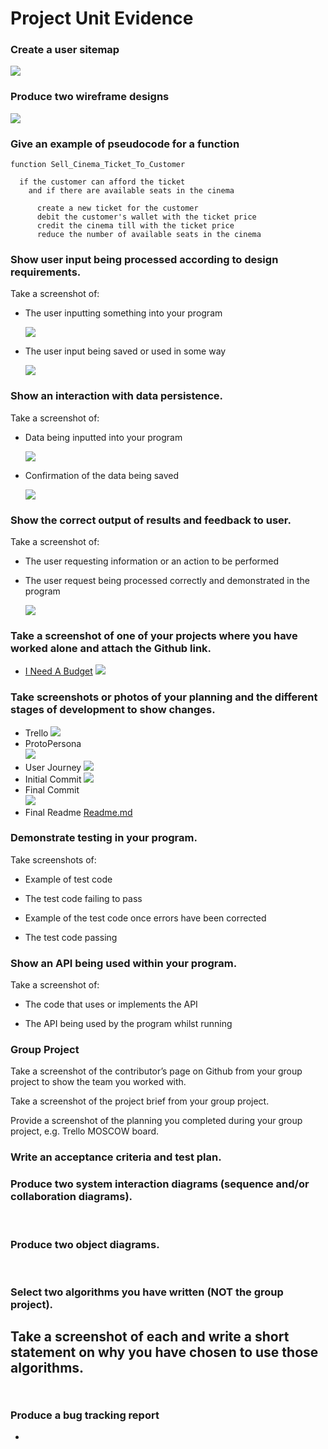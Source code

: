 # Project Unit Evidence

### Create a user sitemap
  ![](../screenshots/user_site_map.png)

### Produce two wireframe designs
  ![](../screenshots/wire_frame_mock_ups.png)

### Give an example of pseudocode for a function

```
function Sell_Cinema_Ticket_To_Customer

  if the customer can afford the ticket
    and if there are available seats in the cinema

      create a new ticket for the customer
      debit the customer's wallet with the ticket price
      credit the cinema till with the ticket price
      reduce the number of available seats in the cinema

```



### Show user input being processed according to design requirements.
Take a screenshot of:
- The user inputting something into your program

  ![](../screenshots/input_process_sainsburys_vendor.png)
- The user input being saved or used in some way

  ![](../screenshots/user_input_new_transaction.png)


### Show an interaction with data persistence.
Take a screenshot of:
- Data being inputted into your program

  ![](../screenshots/user_input_new_transaction.png)
- Confirmation of the data being saved

  ![](../screenshots/input_saved.png)


### Show the correct output of results and feedback to user.
Take a screenshot of:
- The user requesting information or an action to be performed
- The user request being processed correctly and demonstrated in the program

  ![](../screenshots/search_for_cash_output.png)



### Take a screenshot of one of your projects where you have worked alone and attach the Github link.
- [I Need A Budget](https://github.com/docljn/i_need_a_budget_in_ruby_sinatra)
  ![](../screenshots/solo_project_github.png)

### Take screenshots or photos of your planning and the different stages of development to show changes.
- Trello
  ![](../screenshots/Trello_INAB.png)
- ProtoPersona  
  ![](../screenshots/planning_proto_persona_nicole.png)
- User Journey
  ![](../screenshots/user_journey.png)
- Initial Commit
  ![](../screenshots/initial_commit.png)
- Final Commit  
  ![](../screenshots/final_commit.png)
- Final Readme
  [Readme.md](https://github.com/docljn/i_need_a_budget_in_ruby_sinatra/blob/master/readme.md)


### Demonstrate testing in your program.
Take screenshots of:

- Example of test code
  ![]()
- The test code failing to pass
  ![]()

- Example of the test code once errors have been corrected
  ![]()

- The test code passing
  ![]()


### Show an API being used within your program.
Take a screenshot of:

- The code that uses or implements the API
  ![]()

- The API being used by the program whilst running
  ![]()


### Group Project
Take a screenshot of the contributor’s page on Github from your group project to show the team you worked with.
  ![]()

Take a screenshot of the project brief from your group project.
  ![]()

Provide a screenshot of the planning you completed during your group project, e.g. Trello MOSCOW board.
  ![]()
  ![]()
  ![]()
  ![]()




### Write an acceptance criteria and test plan.


### Produce two system interaction diagrams (sequence and/or collaboration diagrams).
  ![]()
  ![]()


### Produce two object diagrams.
  ![]()
  ![]()


### Select two algorithms you have written (NOT the group project).
Take a screenshot of each and write a short statement on why you have chosen to use those algorithms.
  ![]()
  -

  ![]()
  -

### Produce a bug tracking report
-
